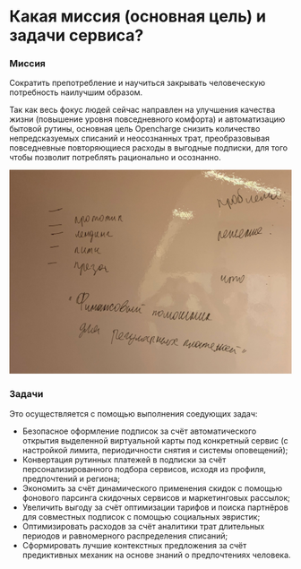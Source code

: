 # Какая миссия \(основная цель\) и задачи сервиса?

### Миссия

Сократить препотребление и научиться закрывать человеческую потребность наилучшим образом.

Так как весь фокус людей сейчас направлен на улучшения качества жизни \(повышение уровня повседневного комфорта\) и автоматизацию бытовой рутины, основная цель Opencharge снизить количество непредсказуемых списаний и неосознанных трат, преобразовывая повседневные повторяющиеся расходы в выгодные подписки, для того чтобы позволит потреблять рационально и осознанно.

![](../.gitbook/assets/img_3401.jpg)

### Задачи

Это осуществляется c помощью выполнения соедующих задач:

* Безопасное оформление подписок за счёт автоматического открытия выделенной виртуальной карты под конкретный сервис \(с настройкой лимита, периодичности снятия и системы оповещений\);
* Конвертация рутинных платежей в подписки за счёт персонализированного подбора сервисов, исходя из профиля, предпочтений и региона;
* Экономить за счёт динамического применения скидок с помощью фонового парсинга скидочных сервисов и маркетинговых рассылок;
* Увеличить выгоду за счёт оптимизации тарифов и поиска партнёров для совместных подписок с помощью социальных эвристик;
* Оптимизировать расходов за счёт аналитики трат длительных периодов и равномерного распределения списаний;
* Сформировать лучшие контекстных предложения за счёт предиктивных механик на основе знаний о предпочтениях человека.

